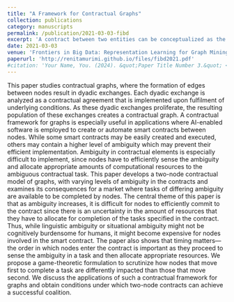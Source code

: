 ```yaml
---
title: "A Framework for Contractual Graphs"
collection: publications
category: manuscripts
permalink: /publication/2021-03-03-fibd
excerpt: 'A contract between two entities can be conceptualized as the addition of an edge to a graph. This paper studies graphs of smart contracts, and the role of ambiguity in contract parameters as well as timing of contract initiation on the the computational resource allocation specified in the contracts.'
date: 2021-03-03
venue: 'Frontiers in Big Data: Representation Learning for Graph Mining and Generation (Author: Renita Murimi)'
paperurl: 'http://renitamurimi.github.io/files/fibd2021.pdf'
#citation: 'Your Name, You. (2024). &quot;Paper Title Number 3.&quot; <i>GitHub Journal of Bugs</i>. 1(3).'
---
```


This paper studies contractual graphs, where the formation of edges between nodes result in dyadic exchanges. Each dyadic exchange is analyzed as a contractual agreement that is implemented upon fulfilment of underlying conditions. As these dyadic exchanges proliferate, the resulting population of these exchanges creates a contractual graph. A contractual framework for graphs is especially useful in applications where AI-enabled software is employed to create or automate smart contracts between nodes. While some smart contracts may be easily created and executed, others may contain a higher level of ambiguity which may prevent their efficient implementation. Ambiguity in contractual elements is especially difficult to implement, since nodes have to efficiently sense the ambiguity and allocate appropriate amounts of computational resources to the ambiguous contractual task. This paper develops a two-node contractual model of graphs, with varying levels of ambiguity in the contracts and examines its consequences for a market where tasks of differing ambiguity are available to be completed by nodes. The central theme of this paper is that as ambiguity increases, it is difficult for nodes to efficiently commit to the contract since there is an uncertainty in the amount of resources that they have to allocate for completion of the tasks specified in the contract. Thus, while linguistic ambiguity or situational ambiguity might not be cognitively burdensome for humans, it might become expensive for nodes involved in the smart contract. The paper also shows that timing matters—the order in which nodes enter the contract is important as they proceed to sense the ambiguity in a task and then allocate appropriate resources. We propose a game-theoretic formulation to scrutinize how nodes that move first to complete a task are differently impacted than those that move second. We discuss the applications of such a contractual framework for graphs and obtain conditions under which two-node contracts can achieve a successful coalition.
